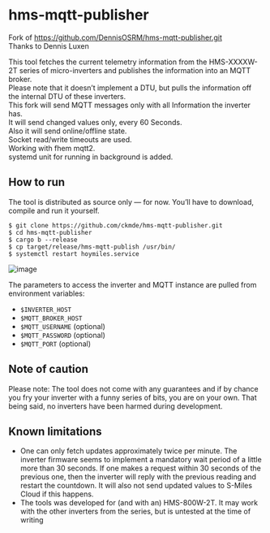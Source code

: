 # hms-mqtt-publisher

Fork of https://github.com/DennisOSRM/hms-mqtt-publisher.git  
Thanks to Dennis Luxen  

This tool fetches the current telemetry information from the HMS-XXXXW-2T series of micro-inverters and publishes the information into an MQTT broker.  
Please note that it doesn’t implement a DTU, but pulls the information off the internal DTU of these inverters.  
This fork will send MQTT messages only with all Information the inverter has.  
It will send changed values only, every 60 Seconds.  
Also it will send online/offline state.  
Socket read/write timeouts are used.  
Working with fhem mqtt2.  
systemd unit for running in background is added.  

## How to run
The tool is distributed as source only — for now. You’ll have to download, compile and run it yourself.  

```
$ git clone https://github.com/ckmde/hms-mqtt-publisher.git
$ cd hms-mqtt-publisher
$ cargo b --release
$ cp target/release/hms-mqtt-publish /usr/bin/
$ systemctl restart hoymiles.service
```
![image](https://github.com/lumapu/ahoy/assets/1067895/32c0b9b6-5aea-41e3-b9f8-161ce82fb99a)

The parameters to access the inverter and MQTT instance are pulled from environment variables:
- `$INVERTER_HOST`
- `$MQTT_BROKER_HOST`
- `$MQTT_USERNAME` (optional)
- `$MQTT_PASSWORD` (optional)
- `$MQTT_PORT` (optional)

## Note of caution
Please note: The tool does not come with any guarantees and if by chance you fry your inverter with a funny series of bits, you are on your own. That being said, no inverters have been harmed during development. 

## Known limitations
- One can only fetch updates approximately twice per minute. The inverter firmware seems to implement a mandatory wait period of a little more than 30 seconds. If one makes a request within 30 seconds of the previous one, then the inverter will reply with the previous reading and restart the countdown. It will also not send updated values to S-Miles Cloud if this happens. 
- The tools was developed for (and with an) HMS-800W-2T. It may work with the other inverters from the series, but is untested at the time of writing

